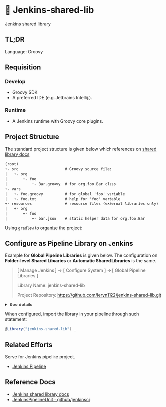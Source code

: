 # 🤖 Jenkins-shared-lib

Jenkins shared library

## TL;DR

Language: Groovy

## Requisition

### Develop

- Groovy SDK
- A preferred IDE (e.g. Jetbrains Intellij.).

### Runtime

- A Jenkins runtime with Groovy core plugins.

## Project Structure

The standard project structure is given below which references on [shared library docs](https://www.jenkins.io/doc/book/pipeline/shared-libraries)

```plaintext
(root)
+- src                     # Groovy source files
|   +- org
|       +- foo
|           +- Bar.groovy  # for org.foo.Bar class
+- vars 
|   +- foo.groovy          # for global 'foo' variable
|   +- foo.txt             # help for 'foo' variable
+- resources               # resource files (external libraries only)
|   +- org
|       +- foo
|           +- bar.json    # static helper data for org.foo.Bar
```

Using `gradlew` to organize the project:

## Configure as Pipeline Library on Jenkins

Example for **Global Pipeline Libraries** is given below.
The configuration on **Folder-level Shared Libraries** or **Automatic Shared Libraries**
is the same.

> 
> [ Manage Jenkins ] => [ Configure System ] => [ Global Pipeline Libraries ]
> 
> Library Name: jenkins-shared-lib
> 
> Project Repository: https://github.com/leryn1122/jenkins-shared-lib.git
>

<details>
<summary>See details</summary>
<div>

![img](./assets/JenkinsLibraryConfiguration.png)

</div>
</details>

When configured, import the library in your pipeline through such statement:

```groovy
@Library("jenkins-shared-lib") _
```

## Related Efforts

Serve for Jenkins pipeline project.

- [Jenkins Pipeline](https://github.com/leryn1122/jenkins-pipeline)

## Reference Docs

- [Jenkins shared library docs](https://www.jenkins.io/doc/book/pipeline/shared-libraries)
- [JenkinsPipelineUnit - github/jenkinsci](https://github.com/jenkinsci/JenkinsPipelineUnit)